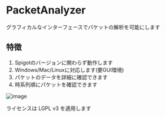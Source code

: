 # PacketAnalyzer
グラフィカルなインターフェースでパケットの解析を可能にします

## 特徴
1. Spigotのバージョンに関わらず動作します
2. Windows/Mac/Linuxに対応します(要GUI環境)
3. パケットのデータを詳細に確認できます
4. 時系列順にパケットを確認できます

![image](https://user-images.githubusercontent.com/26406334/88451188-b923d580-ce8f-11ea-8328-a6437c447032.png)

ライセンスは LGPL v3 を適用します
